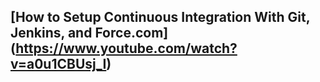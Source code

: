 ## [How to Setup Continuous Integration With Git, Jenkins, and Force.com] (https://www.youtube.com/watch?v=a0u1CBUsj_I)
